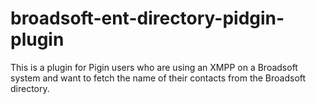 # broadsoft-ent-directory-pidgin-plugin

This is a plugin for Pigin users who are using an XMPP on a Broadsoft system and want to fetch the name of their
contacts from the Broadsoft directory.
